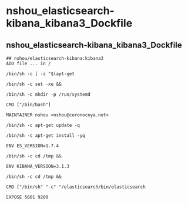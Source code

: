 nshou_elasticsearch-kibana_kibana3_Dockfile
===========================================


## nshou_elasticsearch-kibana_kibana3_Dockfile


```Dockefile
## nshou/elasticsearch-kibana:kibana3
ADD file ... in /

/bin/sh -c [ -z "$(apt-get

/bin/sh -c set -xe &&

/bin/sh -c mkdir -p /run/systemd

CMD ["/bin/bash"]

MAINTAINER nshou <nshou@coronocoya.net>

/bin/sh -c apt-get update -q

/bin/sh -c apt-get install -yq

ENV ES_VERSION=1.7.4

/bin/sh -c cd /tmp &&

ENV KIBANA_VERSION=3.1.3

/bin/sh -c cd /tmp &&

CMD ["/bin/sh" "-c" "/elasticsearch/bin/elasticsearch

EXPOSE 5601 9200
```